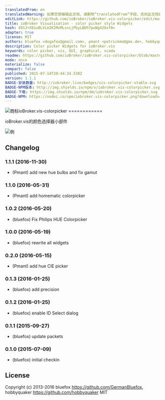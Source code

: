 ```yaml
---
translatedFrom: en
translatedWarning: 如果您想编辑此文档，请删除“translatedFrom”字段，否则此文档将再次自动翻译
editLink: https://github.com/ioBroker/ioBroker.vis-colorpicker/edit/master//README.md
title: ioBroker Visualisation - color picker style Widgets
hash: 491J+XEouBLVLmIKIMxMLsnijPbyLBDh7puWg42Oxf0=
adapter: true
license: MIT
authors: bluefox <dogafox@gmail.com>, pmant <patrickmo@gmx.de>, hobbyquaker <hq@ccu.io>
description: Color picker Widgets for ioBroker.vis
keywords: color picker, vis, GUI, graphical, scada
readme: https://github.com/ioBroker/ioBroker.vis-colorpicker/blob/master/README.md
mode: once
materialize: false
compact: false
published: 2015-07-14T20:44:24.530Z
version: 1.1.1
BADGE-安装数量: http://iobroker.live/badges/vis-colorpicker-stable.svg
BADGE-NPM版本: http://img.shields.io/npm/v/iobroker.vis-colorpicker.svg
BADGE-下载: https://img.shields.io/npm/dm/iobroker.vis-colorpicker.svg
BADGE-NPM: https://nodei.co/npm/iobroker.vis-colorpicker.png?downloads=true
---
```

![商标](zh-cn/adapterref/iobroker.vis-colorpicker/../../../en/adapterref/iobroker.vis-colorpicker/admin/colorpicker.png)ioBroker.vis-colorpicker ============


ioBroker.vis的颜色选择器小部件

![例](zh-cn/adapterref/iobroker.vis-colorpicker/../../../en/adapterref/iobroker.vis-colorpicker/img/widgets.png)

## Changelog
### 1.1.1 (2016-11-30)
- (Pmant) add new hue bulbs and fix gamut

### 1.1.0 (2016-05-31)
- (Pmant) add homematic colorpicker

### 1.0.2 (2016-05-20)
- (bluefox) Fix Philips HUE Colorpicker

### 1.0.0 (2016-05-19)
- (bluefox) rewrite all widgets

### 0.2.0 (2016-05-15)
- (Pmant) add hue CIE picker

### 0.1.3 (2016-01-25)
- (bluefox) add precision

### 0.1.2 (2016-01-25)
- (bluefox) enable ID Select dialog

### 0.1.1 (2015-09-27)
- (bluefox) update packets

### 0.1.0 (2015-07-09)
- (bluefox) initial checkin

## License
 Copyright (c) 2013-2016  bluefox https://github.com/GermanBluefox, hobbyquaker https://github.com/hobbyquaker
 MIT